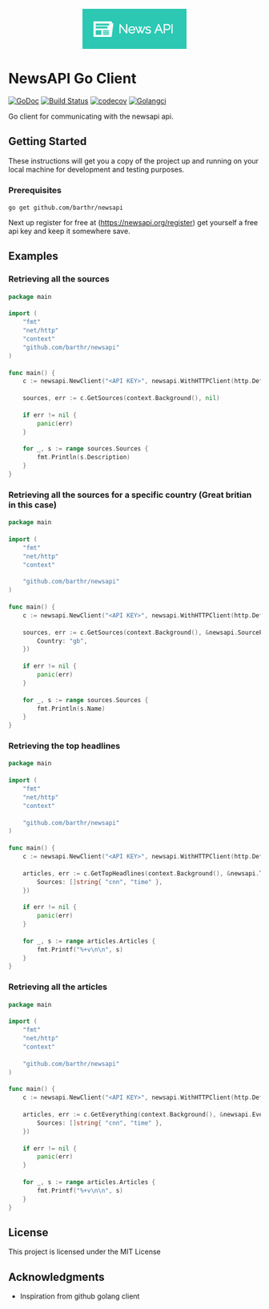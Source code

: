 <p align="center">
    <img src ="logo.png"></img>
</p>

# NewsAPI Go Client

[![GoDoc](https://godoc.org/github.com/golang/gddo?status.svg)](http://pkg.go.dev/github.com/barthr/newsapi) [![Build Status](https://travis-ci.org/barthr/newsapi.svg?branch=master)](https://travis-ci.org/barthr/newsapi) [![codecov](https://codecov.io/gh/barthr/newsapi/branch/master/graph/badge.svg)](https://codecov.io/gh/barthr/newsapi)
[![Golangci](https://golangci.com/badges/github.com/barthr/newsapi.svg)](https://golangci.com/r/github.com/barthr/newsapi)

   
Go client for communicating with the newsapi api.

## Getting Started

These instructions will get you a copy of the project up and running on your local machine for development and testing purposes.

### Prerequisites

```
go get github.com/barthr/newsapi
```

Next up register for free at (https://newsapi.org/register) get yourself a free api key and keep it somewhere save.


## Examples

### Retrieving all the sources

```go
package main

import (
	"fmt"
	"net/http"
	"context"
	"github.com/barthr/newsapi"
)

func main() {
	c := newsapi.NewClient("<API KEY>", newsapi.WithHTTPClient(http.DefaultClient))

	sources, err := c.GetSources(context.Background(), nil)

	if err != nil {
		panic(err)
	}

	for _, s := range sources.Sources {
		fmt.Println(s.Description)
	}
}
```

### Retrieving all the sources for a specific country (Great britian in this case)

```go
package main

import (
	"fmt"
	"net/http"
	"context"

	"github.com/barthr/newsapi"
)

func main() {
	c := newsapi.NewClient("<API KEY>", newsapi.WithHTTPClient(http.DefaultClient))

	sources, err := c.GetSources(context.Background(), &newsapi.SourceParameters{
		Country: "gb",
	})

	if err != nil {
		panic(err)
	}

	for _, s := range sources.Sources {
		fmt.Println(s.Name)
	}
}
```

### Retrieving the top headlines

```go
package main

import (
	"fmt"
	"net/http"
	"context"

	"github.com/barthr/newsapi"
)

func main() {
	c := newsapi.NewClient("<API KEY>", newsapi.WithHTTPClient(http.DefaultClient))

	articles, err := c.GetTopHeadlines(context.Background(), &newsapi.TopHeadlineParameters{
		Sources: []string{ "cnn", "time" },
	})

	if err != nil {
		panic(err)
	}

	for _, s := range articles.Articles {
		fmt.Printf("%+v\n\n", s)
	}
}
```

### Retrieving all the articles

```go
package main

import (
	"fmt"
	"net/http"
	"context"

	"github.com/barthr/newsapi"
)

func main() {
	c := newsapi.NewClient("<API KEY>", newsapi.WithHTTPClient(http.DefaultClient))

	articles, err := c.GetEverything(context.Background(), &newsapi.EverythingParameters{
		Sources: []string{ "cnn", "time" },
	})

	if err != nil {
		panic(err)
	}

	for _, s := range articles.Articles {
		fmt.Printf("%+v\n\n", s)
	}
}
```


## License

This project is licensed under the MIT License

## Acknowledgments

* Inspiration from github golang client
